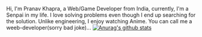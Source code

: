 
Hi, I'm Pranav Khapra, a Web/Game  Developer from India, currently, I'm a Senpai in my life. I love solving problems even though I  end up searching for the solution. Unlike engineering, I enjoy watching Anime. You can call me a weeb-developer(sorry bad joke)...
[![Anurag's github stats](https://github-readme-stats.vercel.app/api?username=pranavkhapra)](https://github.com/anuraghazra/github-readme-stats)
